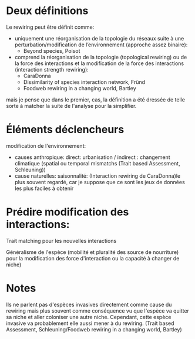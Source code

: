 # Deux définitions

Le rewiring peut être définit comme:
- uniquement une réorganisation de la topologie du réseaux suite à une perturbation/modification de l’environnement (approche assez binaire):
	+ Beyond species, Poisot
- comprend la réorganisation de la topologie (topological rewiring) ou de la force des interactions et la modification de la force des interactions (interaction strength rewiring):
	+ CaraDonna
	+ Dissimilarity of species interaction network, Fründ
	+ Foodweb rewiring in a changing world, Bartley

mais je pense que dans le premier, cas, la définition a été dressée de telle sorte à matcher la suite de l'analyse pour la simplifier.

# Éléments déclencheurs

modification de  l'environnement:
- causes anthropique: direct: urbanisation / indirect : changement climatique (spatial ou temporal mismatchs (Trait based Assessment, Schleuning))
- cause naturelles: saisonnalité: (Interaction rewiring de CaraDonna)le plus souvent regardé, car je suppose que ce sont les jeux de données les plus faciles à obtenir
		
	
# Prédire modification des interactions:

Trait matching pour les nouvelles interactions

Généralisme de l'espèce (mobilité et pluralité des source de nourriture) pour la modification des force d'interaction ou la capacité à changer de niche)

# Notes

Ils ne parlent pas d'espèces invasives directement comme cause du rewiring mais plus souvent comme conséquence vu que l'espèce va quitter sa niche et aller coloniser une autre niche. Cependant, cette espèce invasive va probablement elle aussi mener à du rewiring. (Trait based Assessment, Schleuning/Foodweb rewiring in a changing world, Bartley)